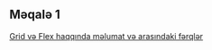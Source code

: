 ## Məqalə 1
[Grid və Flex haqqında məlumat və arasındaki fərqlər](https://medium.com/@togrul.mardanov159/css-grid-v%C9%99-flexbox-istifad%C9%99-qaydalar%C4%B1-9cf0b4ae417c)

